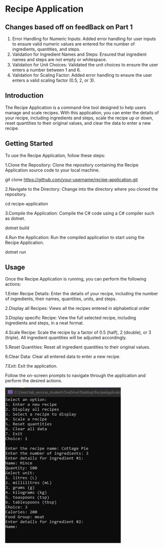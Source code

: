 # Recipe Application
## Changes based off on feedBack on Part 1
1. Error Handling for Numeric Inputs: Added error handling for user inputs to ensure valid numeric values are entered for the number of ingredients, quantities, and steps.
2. Validation for Ingredient Names and Steps: Ensured that ingredient names and steps are not empty or whitespace.
3. Validation for Unit Choices: Validated the unit choices to ensure the user enters a number between 1 and 6.
4. Validation for Scaling Factor: Added error handling to ensure the user enters a valid scaling factor (0.5, 2, or 3).

## Introduction
The Recipe Application is a command-line tool designed to help users manage and scale recipes. With this application, you can enter the details of your recipe, including ingredients and steps, scale the recipe up or down, reset quantities to their original values, and clear the data to enter a new recipe.

## Getting Started
To use the Recipe Application, follow these steps:

1.Clone the Repository: Clone the repository containing the Recipe Application source code to your local machine.
  
  git clone https://github.com/your-username/recipe-application.git
  
2.Navigate to the Directory: Change into the directory where you cloned the repository.
  
  cd recipe-application
  
3.Compile the Application: Compile the C# code using a C# compiler such as dotnet.
  
  dotnet build
  
4.Run the Application: Run the compiled application to start using the Recipe Application.
  
  dotnet run

## Usage
Once the Recipe Application is running, you can perform the following actions:

1.Enter Recipe Details: Enter the details of your recipe, including the number of ingredients, their names, quantities, units, and steps.

2.Display all Recipes: Views all the recipes entered in alphabetical order

3.Display specific Recipe: View the full selected recipe, including ingredients and steps, in a neat format.

4.Scale Recipe: Scale the recipe by a factor of 0.5 (half), 2 (double), or 3 (triple). All ingredient quantities will be adjusted accordingly.

5.Reset Quantities: Reset all ingredient quantities to their original values.

6.Clear Data: Clear all entered data to enter a new recipe.

7.Exit: Exit the application.

Follow the on-screen prompts to navigate through the application and perform the desired actions.

![](Images/Part2.png)

